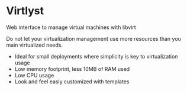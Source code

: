 # Virtlyst
Web interface to manage virtual machines with libvirt

Do not let your virtualization management use more resources than you main virtualized needs.

 * Ideal for small deployments where simplicity is key to virtualization usage
 * Low memory footprint, less 10MB of RAM used
 * Low CPU usage
 * Look and feel easly customized with templates
